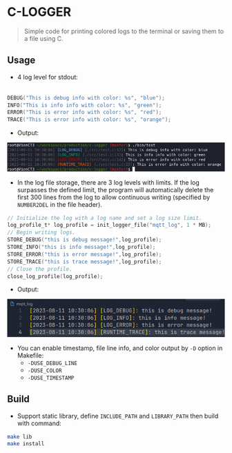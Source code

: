 # C-LOGGER

> Simple code for printing colored logs to the terminal or saving them to a file using C.

## Usage

- 4 log level for stdout:

```c

DEBUG("This is debug info with color: %s", "blue");
INFO("This is info info with color: %s", "green");
ERROR("This is error info with color: %s", "red");
TRACE("This is error info with color: %s", "orange");
```

- Output:

![Alt text](./images/image-stdout.png)


- In the log file storage, there are 3 log levels with limits. If the log surpasses the defined limit, the program will automatically delete the first 300 lines from the log to allow continuous writing (specified by `NUMBER2DEL` in the file header).

```c
// Initialize the log with a log name and set a log size limit.
log_profile_t* log_profile = init_logger_file("mqtt_log", 1 * MB);
// Begin writing logs.
STORE_DEBUG("this is debug message!",log_profile);
STORE_INFO("this is info message!",log_profile);
STORE_ERROR("this is error message!",log_profile);
STORE_TRACE("this is trace message!",log_profile);
// Close the profile.
close_log_profile(log_profile);

```

- Output:

![Alt text](./images/image-log-file.png)

- You can enable timestamp, file line info, and color output by `-D` option in Makefile:
  - `-DUSE_DEBUG_LINE`
  - `-DUSE_COLOR`
  - `-DUSE_TIMESTAMP`

## Build

- Support static library, define  `INCLUDE_PATH` and `LIBRARY_PATH` then build with command:

```bash
make lib
make install
```